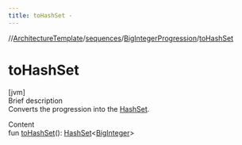 ```yaml
---
title: toHashSet -
---
```

//[ArchitectureTemplate](../../index.md)/[sequences](../index.md)/[BigIntegerProgression](index.md)/[toHashSet](to-hash-set.md)



# toHashSet  
[jvm]  
Brief description  
Converts the progression into the [HashSet](https://kotlinlang.org/api/latest/jvm/stdlib/kotlin.collections/-hash-set/index.html).  
  
  
Content  
fun [toHashSet](to-hash-set.md)(): [HashSet](https://docs.oracle.com/javase/8/docs/api/java/util/HashSet.html)<[BigInteger](https://docs.oracle.com/javase/8/docs/api/java/math/BigInteger.html)>  



